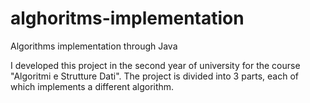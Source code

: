 # alghoritms-implementation
Algorithms implementation through Java

I developed this project in the second year of university for the course "Algoritmi e Strutture Dati".
The project is divided into 3 parts, each of which implements a different algorithm.


